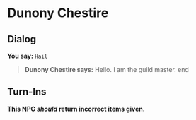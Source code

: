 # Dunony Chestire
## Dialog

**You say:** `Hail`



>**Dunony Chestire says:** Hello. I am the guild master.
end

## Turn-Ins



**This NPC *should* return incorrect items given.**





